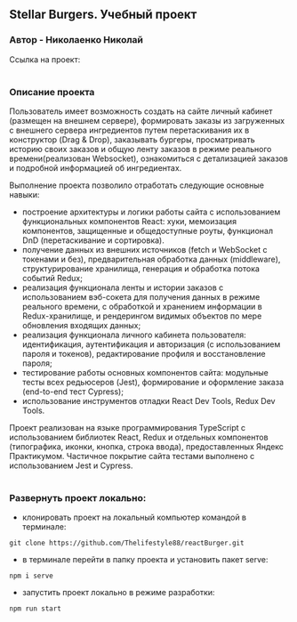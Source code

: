 ## Stellar Burgers. Учебный проект

### Автор - Николаенко Николай

Ссылка на проект:
</br></br>

### Описание проекта

Пользователь имеет возможность создать на сайте личный кабинет (размещен на внешнем сервере), формировать заказы из загруженных с внешнего сервера ингредиентов путем перетаскивания их в конструктор (Drag & Drop), заказывать бургеры, просматривать историю своих заказов и общую ленту заказов в режиме реального времени(реализован Websocket), ознакомиться с детализацией заказов и подробной информацией об ингредиентах.

Выполнение проекта позволило отработать следующие основные навыки:

- построение архитектуры и логики работы сайта с использованием функциональных компонентов React: хуки, мемоизация компонентов, защищенные и общедоступные роуты, функционал DnD (перетаскивание и сортировка).
- получение данных из внешних источников (fetch и WebSocket c токенами и без), предварительная обработка данных (middleware), структурирование хранилища, генерация и обработка потока событий Redux;
- реализация функционала ленты и истории заказов с использованием вэб-сокета для получения данных в режиме реального времени, с обработкой и хранением информации в Redux-хранилище, и рендерингом видимых объектов по мере обновления входящих данных;
- реализация функционала личного кабинета пользователя: идентификация, аутентификация и авторизация (с использованием пароля и токенов), редактирование профиля и восстановление пароля;
- тестирование работы основных компонентов сайта: модульные тесты всех редьюсеров (Jest), формирование и оформление заказа (end-to-end тест Cypress);
- использование инструментов отладки React Dev Tools, Redux Dev Tools.

Проект реализован на языке программирования TypeScript с использованием библиотек React, Redux и отдельных компонентов (типографика, иконки, кнопка, строка ввода), предоставленных Яндекс Практикумом. Частичное покрытие сайта тестами выполнено с использованием Jest и Cypress.
</br></br>

### Развернуть проект локально:

- клонировать проект на локальный компьютер командой в терминале:

```
git clone https://github.com/Thelifestyle88/reactBurger.git
```

- в терминале перейти в папку проекта и установить пакет serve:

```
npm i serve
```

- запустить проект локально в режиме разработки:

```
npm run start
```

</br>
